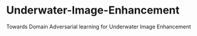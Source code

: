 # Underwater-Image-Enhancement
Towards Domain Adversarial learning for Underwater Image Enhancement
